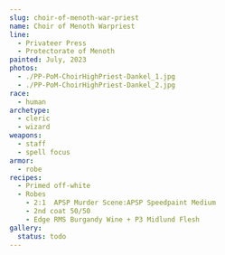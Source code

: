 ```yaml
---
slug: choir-of-menoth-war-priest
name: Choir of Menoth Warpriest
line:
  - Privateer Press
  - Protectorate of Menoth
painted: July, 2023
photos:
  - ./PP-PoM-ChoirHighPriest-Dankel_1.jpg
  - ./PP-PoM-ChoirHighPriest-Dankel_2.jpg
race:
  - human
archetype:
  - cleric
  - wizard
weapons:
  - staff
  - spell focus
armor:
  - robe
recipes:
  - Primed off-white
  - Robes
    - 2:1  APSP Murder Scene:APSP Speedpaint Medium
    - 2nd coat 50/50
    - Edge RMS Burgandy Wine + P3 Midlund Flesh
gallery:
  status: todo
---
```

